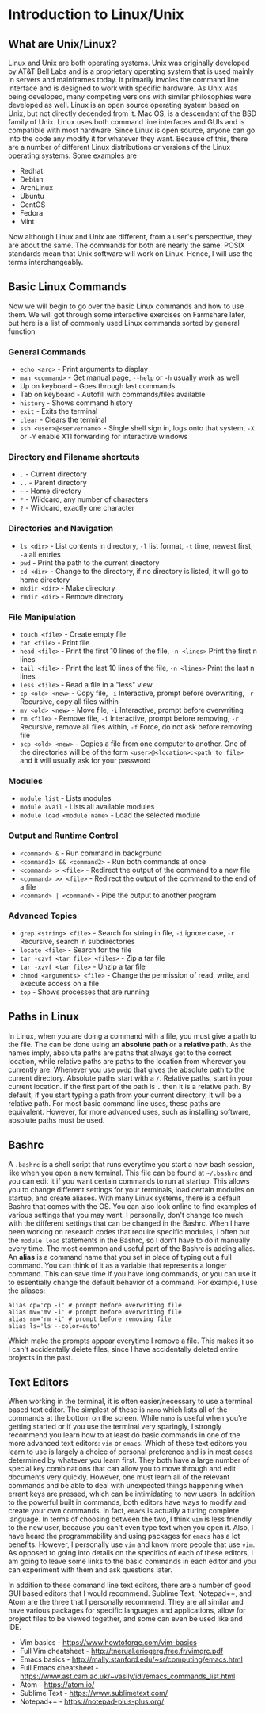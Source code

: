 # Introduction to Linux/Unix

## What are Unix/Linux?
Linux and Unix are both operating systems. Unix was originally developed by AT&T Bell Labs and is a proprietary operating system that is used mainly in servers and mainframes today. It primarily involes the command line interface and is designed to work with specific hardware. As Unix was being developed, many competing versions with similar philosophies were developed as well. Linux is an open source operating system based on Unix, but not directly decended from it. Mac OS, is a descendant of the BSD family of Unix. Linux uses both command line interfaces and GUIs and is compatible with most hardware. Since Linux is open source, anyone can go into the code any modify it for whatever they want. Because of this, there are a number of different Linux distributions or versions of the Linux operating systems. Some examples are
* Redhat
* Debian
* ArchLinux
* Ubuntu
* CentOS
* Fedora
* Mint

Now although Linux and Unix are different, from a user's perspective, they are about the same. The commands for both are nearly the same. POSIX standards mean that Unix software will work on Linux. Hence, I will use the terms interchangeably. 

## Basic Linux Commands
Now we will begin to go over the basic Linux commands and how to use them. We will got through some interactive exercises on Farmshare later, but here is a list of commonly used Linux commands sorted by general function

### General Commands
* `echo <arg>` - Print arguments to display
* `man <command>` - Get manual page, `--help` or `-h` usually work as well
* Up on keyboard - Goes through last commands
* Tab on keyboard - Autofill with commands/files available
* `history` - Shows command history
* `exit` - Exits the terminal
* `clear` - Clears the terminal
* `ssh <user>@<servername>` - Single shell sign in, logs onto that system, `-X` or `-Y` enable X11 forwarding for interactive windows

### Directory and Filename shortcuts
* `.` - Current directory
* `..` - Parent directory
* `~` - Home directory
* `*` - Wildcard, any number of characters
* `?` - Wildcard, exactly one character


### Directories and Navigation
* `ls <dir>` - List contents in directory, `-l` list format, `-t` time, newest first, `-a` all entries
* `pwd` - Print the path to the current directory
* `cd <dir>` - Change to the directory, if no directory is listed, it will go to home directory
* `mkdir <dir>` - Make directory
* `rmdir <dir>` - Remove directory

### File Manipulation
* `touch <file>` - Create empty file
* `cat <file>` - Print file
* `head <file>` - Print the first 10 lines of the file, `-n <lines>` Print the first n lines
* `tail <file>` - Print the last 10 lines of the file, `-n <lines>` Print the last n lines
* `less <file>` - Read a file in a "less" view
* `cp <old> <new>` - Copy file, `-i` Interactive, prompt before overwriting, `-r` Recursive, copy all files within
* `mv <old> <new>` - Move file, `-i` Interactive, prompt before overwriting
* `rm <file>` - Remove file, `-i` Interactive, prompt before removing, `-r` Recursive, remove all files within, `-f` Force, do not ask before removing file
* `scp <old> <new>` - Copies a file from one computer to another. One of the directories will be of the form `<user>@<location>:<path to file>` and it will usually ask for your password

### Modules
* `module list` - Lists modules
* `module avail` - Lists all available modules
* `module load <module name>` - Load the selected module

### Output and Runtime Control
* `<command> &` - Run command in background
* `<command1> && <command2>` - Run both commands at once
* `<command> > <file>` - Redirect the output of the command to a new file
* `<command> >> <file>` - Redirect the output of the command to the end of a file
* `<command> | <command>` - Pipe the output to another program

### Advanced Topics
* `grep <string> <file>` - Search for string in file, `-i` ignore case, `-r` Recursive, search in subdirectories
* `locate <file>` - Search for the file
* `tar -czvf <tar file> <files>` - Zip a tar file
* `tar -xzvf <tar file>` - Unzip a tar file
* `chmod <arguments> <file>` - Change the permission of read, write, and execute access on a file
* `top` - Shows processes that are running


## Paths in Linux
In Linux, when you are doing a command with a file, you must give a path to the file. The can be done using an **absolute path** or a **relative path**. As the names imply, absolute paths are paths that always get to the correct location, while relative paths are paths to the location from wherever you currently are. Whenever you use `pwd`p that gives the absolute path to the current directory. Absolute paths start with a `/`. Relative paths, start in your current location. If the first part of the path is `.` then it is a relative path. By default, if you start typing a path from your current directory, it will be a relative path. For most basic command line uses, these paths are equivalent. However, for more advanced uses, such as installing software, absolute paths must be used.

## Bashrc
A `.bashrc` is a shell script that runs everytime you start a new bash session, like when you open a new terminal. This file can be found at `~/.bashrc` and you can edit it if you want certain commands to run at startup. This allows you to change different settings for your terminals, load certain modules on startup, and create aliases. With many Linux systems, there is a default Bashrc that comes with the OS. You can also look online to find examples of various settings that you may want. I personally, don't change too much with the different settings that can be changed in the Bashrc. When I have been working on research codes that require specific modules, I often put the `module load` statements in the Bashrc, so I don't have to do it manually every time. The most common and useful part of the Bashrc is adding alias. An **alias** is a command name that you set in place of typing out a full command. You can think of it as a variable that represents a longer command. This can save time if you have long commands, or you can use it to essentially change the default behavior of a command. For example, I use the aliases:
```
alias cp='cp -i' # prompt before overwriting file
alias mv='mv -i' # prompt before overwriting file
alias rm='rm -i' # prompt before removing file
alias ls='ls --color=auto'
````
Which make the prompts appear everytime I remove a file. This makes it so I can't accidentally delete files, since I have accidentally deleted entire projects in the past.

## Text Editors
When working in the terminal, it is often easier/necessary to use a terminal based text editor. The simplest of these is `nano` which lists all of the commands at the bottom on the screen. While `nano` is useful when you're getting started or if you use the terminal very sparingly, I strongly recommend you learn how to at least do basic commands in one of the more advanced text editors: `vim` or `emacs`. Which of these text editors you learn to use is largely a choice of personal preference and is in most cases determined by whatever you learn first. They both have a large number of special key combinations that can allow you to move through and edit documents very quickly. However, one must learn all of the relevant commands and be able to deal with unexpected things happening when errant keys are pressed, which can be intimidating to new users. In addition to the powerful built in commands, both editors have ways to modify and create your own commands. In fact, `emacs` is actually a turing complete language. In terms of choosing between the two, I think `vim` is less friendly to the new user, because you can't even type text when you open it. Also, I have heard the programmability and using packages for `emacs` has a lot benefits. However, I personally use `vim` and know more people that use `vim`. As opposed to going into details on the specifics of each of these editors, I am going to leave some links to the basic commands in each editor and you can experiment with them and ask questions later.

In addition to these command line text editors, there are a number of good GUI based editors that I would recommend. Sublime Text, Notepad++, and Atom are the three that I personally recommend. They are all similar and have various packages for specific languages and applications, allow for project files to be viewed together, and some can even be used like and IDE.

* Vim basics - https://www.howtoforge.com/vim-basics
* Full Vim cheatsheet - http://tnerual.eriogerg.free.fr/vimqrc.pdf
* Emacs basics - http://mally.stanford.edu/~sr/computing/emacs.html
* Full Emacs cheatsheet - https://www.ast.cam.ac.uk/~vasily/idl/emacs_commands_list.html
* Atom - https://atom.io/
* Sublime Text - https://www.sublimetext.com/
* Notepad++ - https://notepad-plus-plus.org/

